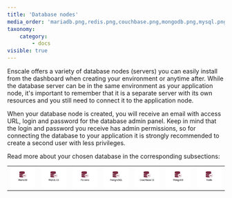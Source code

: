 ```yaml
---
title: 'Database nodes'
media_order: 'mariadb.png,redis.png,couchbase.png,mongodb.png,mysql.png,percona.png,postgresql.png'
taxonomy:
    category:
        - docs
visible: true
---
```


Enscale offers a variety of database nodes (servers) you can easily install from the dashboard when creating your environment or anytime after. While the database server can be in the same environment as your application node, it's important to remember that it is a separate server with its own resources and you still need to connect it to the application node.

When your database node is created, you will receive an email with access URL, login and password for the database admin panel. Keep in mind that the login and password you receive has admin permissions, so for connecting the database to your application it is strongly recommended to create a second user with less privileges.

Read more about your chosen database in the corresponding subsections:

|   |   |   |   | |   |   |
|:---:|:---:|:---:|:---:|:---:|:---:|:---:|
|[![](mariadb.png)](/database-nodes/mariadb)|[![](mysql.png)](/database-nodes/mysql-ce)|[![](percona.png)](/database-nodes/percona)|[![](postgresql.png)](/database-nodes/postgresql)|[![](couchbase.png)](/database-nodes/couchbase-ce)|[![](mongodb.png)](/database-nodes/mongodb)|[![](redis.png)](/database-nodes/redis)|

